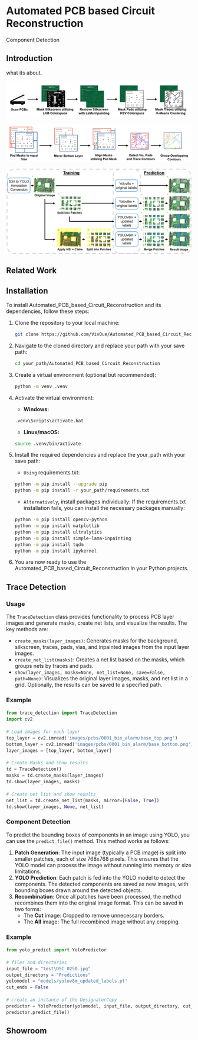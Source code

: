 # Automated PCB based Circuit Reconstruction

Component Detection 

## Introduction
what its about.

![Mask Detection](assets/trace_detect_masking_process.png)

![Net Detection](assets/trace_detect_netlist_process.png)

![Model Overview](assets/nn_training_prediction.png)



## Related Work

## Installation

To install Automated_PCB_based_Circuit_Reconstruction and its dependencies, follow these steps:

1. Clone the repository to your local machine:

    ```bash
    git clone https://github.com/VivDue/Automated_PCB_based_Circuit_Reconstruction.git
    ```

2. Navigate to the cloned directory and replace your path with your save path:

    ```bash
    cd your_path/Automated_PCB_based_Circuit_Reconstruction
    ```

3. Create a virtual environment (optional but recommended):

    ```bash
    python -m venv .venv
    ```

4. Activate the virtual environment:

    - **Windows:**

    ```bash
    .venv\Scripts\activate.bat
    ```

    - **Linux/macOS:**

    ```bash
    source .venv/bin/activate
    ```

5. Install the required dependencies and replace the your_path with your save path:

    - `Using` requirements.txt:
    ```bash
    python -m pip install --upgrade pip
    python -m pip install -r your_path/requirements.txt
    ```

    - `Alternatively`, install packages individually:
    If the requirements.txt installation fails, you can install the necessary packages manually:
    ```bash
    python -m pip install opencv-python
    python -m pip install matplotlib
    python -m pip install ultralytics
    python -m pip install simple-lama-inpainting
    python -m pip install tqdm
    python -m pip install ipykernel
    ```

6. You are now ready to use the Automated_PCB_based_Circuit_Reconstruction in your Python projects.

## Trace Detection

### Usage

The `TraceDetection` class provides functionality to process PCB layer images and generate masks, create net lists, and visualize the results. The key methods are:

- `create_masks(layer_images)`: Generates masks for the background, silkscreen, traces, pads, vias, and inpainted images from the input layer images.
- `create_net_list(masks)`: Creates a net list based on the masks, which groups nets by traces and pads.
- `show(layer_images, masks=None, net_list=None, save=False, path=None)`: Visualizes the original layer images, masks, and net list in a grid. Optionally, the results can be saved to a specified path.

### Example

```python
from trace_detection import TraceDetection
import cv2

# Load images for each layer
top_layer = cv2.imread('images/pcbs/0001_bin_alarm/base_top.png')
bottom_layer = cv2.imread('images/pcbs/0001_bin_alarm/base_bottom.png')
layer_images = [top_layer, bottom_layer]

# Create Masks and show results
td = TraceDetection()
masks = td.create_masks(layer_images)
td.show(layer_images, masks)

# Create net list and show results
net_list = td.create_net_list(masks, mirror=[False, True])
td.show(layer_images, None, net_list)
```

### Component Detection

To predict the bounding boxes of components in an image using YOLO, you can use the `predict_file()` method. This method works as follows:

1. **Patch Generation**: The input image (typically a PCB image) is split into smaller patches, each of size 768x768 pixels. This ensures that the YOLO model can process the image without running into memory or size limitations.
2. **YOLO Prediction**: Each patch is fed into the YOLO model to detect the components. The detected components are saved as new images, with bounding boxes drawn around the detected objects.
3. **Recombination**: Once all patches have been processed, the method recombines them into the original image format. This can be saved in two forms:
   - The **Cut** image: Cropped to remove unnecessary borders.
   - The **All** image: The full recombined image without any cropping.

### Example

```python
from yolo_predict import YoloPredictor

# files and directories
input_file = "test\DSC_0250.jpg"
output_directory = "Predictions"
yolomodel = "models/yolov8m_updated_labels.pt"
cut_ends = False

# create an instance of the DesignatorCopy
predictor = YoloPredictor(yolomodel, input_file, output_directory, cut_ends)
predictor.predict_file()
```

## Showroom



